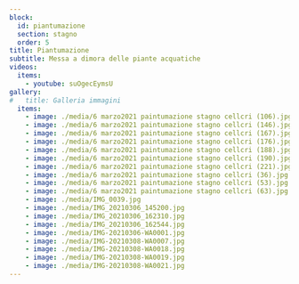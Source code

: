 ```yaml
---
block: 
  id: piantumazione
  section: stagno
  order: 5
title: Piantumazione
subtitle: Messa a dimora delle piante acquatiche
videos:
  items:
    - youtube: suOgecEymsU
gallery:
#   title: Galleria immagini
  items:
    - image: ./media/6 marzo2021 paintumazione stagno cellcri (106).jpg
    - image: ./media/6 marzo2021 paintumazione stagno cellcri (146).jpg
    - image: ./media/6 marzo2021 paintumazione stagno cellcri (167).jpg
    - image: ./media/6 marzo2021 paintumazione stagno cellcri (176).jpg
    - image: ./media/6 marzo2021 paintumazione stagno cellcri (188).jpg
    - image: ./media/6 marzo2021 paintumazione stagno cellcri (190).jpg
    - image: ./media/6 marzo2021 paintumazione stagno cellcri (221).jpg
    - image: ./media/6 marzo2021 paintumazione stagno cellcri (36).jpg
    - image: ./media/6 marzo2021 paintumazione stagno cellcri (53).jpg
    - image: ./media/6 marzo2021 paintumazione stagno cellcri (63).jpg
    - image: ./media/IMG_0039.jpg
    - image: ./media/IMG_20210306_145200.jpg
    - image: ./media/IMG_20210306_162310.jpg
    - image: ./media/IMG_20210306_162544.jpg
    - image: ./media/IMG-20210306-WA0001.jpg
    - image: ./media/IMG-20210308-WA0007.jpg
    - image: ./media/IMG-20210308-WA0018.jpg
    - image: ./media/IMG-20210308-WA0019.jpg
    - image: ./media/IMG-20210308-WA0021.jpg
---
```

